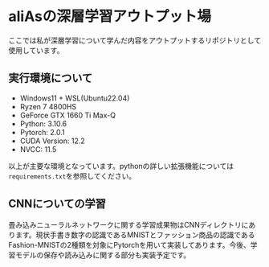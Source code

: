 # aliAsの深層学習アウトプット場
ここでは私が深層学習について学んだ内容をアウトプットするリポジトリとして使用しています。

## 実行環境について
-   Windows11 + WSL(Ubuntu22.04)
-   Ryzen 7 4800HS
-   GeForce GTX 1660 Ti Max-Q
-   Python: 3.10.6
-   Pytorch: 2.0.1
-   CUDA Version: 12.2
-   NVCC: 11.5

以上が主要な環境となっています。pythonの詳しい拡張機能については`requirements.txt`を参照してください。

## CNNについての学習
畳み込みニューラルネットワークに関する学習成果物はCNNディレクトリにあります。現状手書き数字の認識であるMNISTとファッション商品の認識であるFashion-MNISTの2種類を対象にPytorchを用いて実装してあります。今後、学習モデルの保存や読み込みに関する部分も実装予定です。